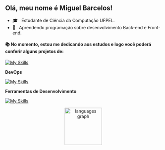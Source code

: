 ##  Olá, meu nome é <strong>Miguel Barcelos!</strong>
- 🎓 &nbsp; Estudante de Ciência da Computação UFPEL.
- 🌱 &nbsp;  Aprendendo programação sobre desenvolvimento Back-end e Front-end.


<h4 align="left">📚 No momento, estou me dedicando aos estudos e logo você poderá conferir alguns projetos de:</h4>

  [![My Skills](https://skillicons.dev/icons?i=c)](https://skillicons.dev)
  
**DevOps**

[![My Skills](https://skillicons.dev/icons?i=github)](https://skillicons.dev)

  
**Ferramentas de Desenvolvimento**

[![My Skills](https://skillicons.dev/icons?i=vscode)](https://skillicons.dev)<br clear="both">

<div align="center">
  <img src="https://github-readme-stats.vercel.app/api/top-langs?username=mg-Barcelos&locale=en&hide_title=false&layout=compact&card_width=320&langs_count=10&theme=chartreuse-dark&hide_border=false&order=2" height="120" alt="languages graph"  />
</div>
